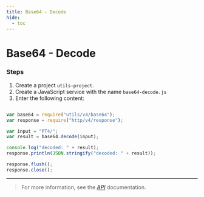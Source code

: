 ```yaml
---
title: Base64 - Decode
hide:
  - toc
---
```


Base64 - Decode
===

### Steps

1. Create a project `utils-project`.
2. Create a JavaScript service with the name `base64-decode.js`
3. Enter the following content:

```javascript

var base64 = require("utils/v4/base64");
var response = require("http/v4/response");

var input = "PT4/";
var result = base64.decode(input);

console.log("decoded: " + result);
response.println(JSON.stringify("decoded: " + result));

response.flush();
response.close();

```

---

> For more information, see the *[API](../api/)* documentation.
